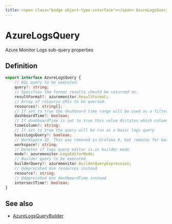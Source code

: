 ```yaml
---
title: <span class="badge object-type-interface"></span> AzureLogsQuery
---
```

# <span class="badge object-type-interface"></span> AzureLogsQuery

Azure Monitor Logs sub-query properties

## Definition

```typescript
export interface AzureLogsQuery {
	// KQL query to be executed.
	query?: string;
	// Specifies the format results should be returned as.
	resultFormat?: azuremonitor.ResultFormat;
	// Array of resource URIs to be queried.
	resources?: string[];
	// If set to true the dashboard time range will be used as a filter for the query. Otherwise the query time ranges will be used. Defaults to false.
	dashboardTime?: boolean;
	// If dashboardTime is set to true this value dictates which column the time filter will be applied to. Defaults to the first tables timeSpan column, the first datetime column found, or TimeGenerated
	timeColumn?: string;
	// If set to true the query will be run as a basic logs query
	basicLogsQuery?: boolean;
	// Workspace ID. This was removed in Grafana 8, but remains for backwards compat.
	workspace?: string;
	// Denotes if logs query editor is in builder mode
	mode?: azuremonitor.LogsEditorMode;
	// Builder query to be executed.
	builderQuery?: azuremonitor.BuilderQueryExpression;
	// @deprecated Use resources instead
	resource?: string;
	// @deprecated Use dashboardTime instead
	intersectTime?: boolean;
}

```
## See also

 * <span class="badge builder"></span> [AzureLogsQueryBuilder](./builder-AzureLogsQueryBuilder.md)
